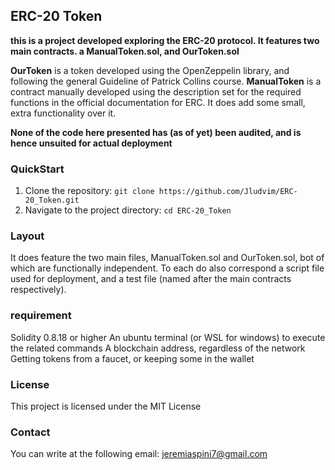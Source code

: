 ## ERC-20 Token

**this is a project developed exploring the ERC-20 protocol. It features two main contracts. a ManualToken.sol, and OurToken.sol**

**OurToken** is a token developed using the OpenZeppelin library, and following the general Guideline of
Patrick Collins course.
**ManualToken** is a contract manually developed using the description set for the required functions in the official documentation for ERC.
It does add some small, extra functionality over it. 

**None of the code here presented has (as of yet) been audited, and is hence unsuited for actual deployment**

### QuickStart

1. Clone the repository: `git clone https://github.com/Jludvim/ERC-20_Token.git`
2. Navigate to the project directory: `cd ERC-20_Token`

### Layout
It does feature the two main files, ManualToken.sol and OurToken.sol, bot of which are functionally independent. To each do also correspond a script file used for deployment, and a test file (named after the main contracts respectively). 

### requirement
Solidity 0.8.18 or higher
An ubuntu terminal (or WSL for windows) to execute the related commands
A blockchain address, regardless of the network
Getting tokens from a faucet, or keeping some in the wallet

### License
This project is licensed under the MIT License

### Contact
You can write at the following email: jeremiaspini7@gmail.com

